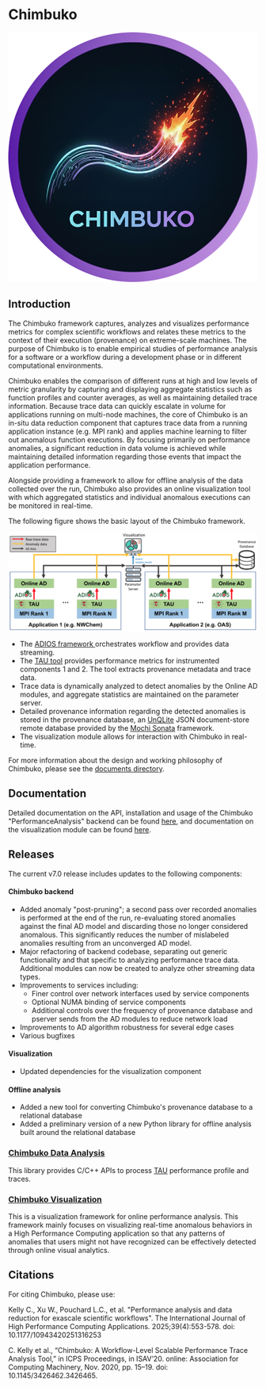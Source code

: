 # Chimbuko
![Chimbuko](Chimbuko-logo.png)
## Introduction

The Chimbuko framework captures, analyzes and visualizes performance metrics for complex scientific workflows and relates these metrics to the context of their execution (provenance) on extreme-scale
machines. The purpose of Chimbuko is to enable empirical studies of performance analysis for a software or a workflow during a development phase or in different computational environments.

Chimbuko enables the comparison of different runs at high and low levels of metric granularity by capturing and displaying aggregate statistics such as function profiles and counter averages, as well as maintaining detailed trace information. Because trace data can quickly escalate in volume for applications running on multi-node machines, the core of Chimbuko is an in-situ data reduction component that captures trace data from a running application instance (e.g. MPI rank) and applies machine learning to filter out anomalous function executions. By focusing primarily on performance anomalies, a significant reduction in data volume is achieved while maintaining detailed information regarding those events that impact the application performance. 

Alongside providing a framework to allow for offline analysis of the data collected over the run, Chimbuko also provides an online visualization tool with which aggregated statistics and individual anomalous executions can be monitored in real-time.

The following figure shows the basic layout of the Chimbuko framework. 

![Chimbuko Basic Layout](figures/chimbuko_overview.png)

* The [ADIOS framework ](https://www.olcf.ornl.gov/center-projects/adios/) orchestrates workflow and provides data streaming. 
* The [TAU tool](https://www.cs.uoregon.edu/research/tau/home.php) provides performance metrics for instrumented components 1 and 2. The tool extracts provenance metadata and trace data. 
* Trace data is dynamically analyzed to detect anomalies by the Online AD modules, and aggregate statistics are maintained on the parameter server.
* Detailed provenance information regarding the detected anomalies is stored in the provenance database, an [UnQLite](https://unqlite.org/) JSON document-store remote database provided by the [Mochi Sonata](https://xgitlab.cels.anl.gov/sds/sonata) framework.
* The visualization module allows for interaction with Chimbuko in real-time.

For more information about the design and working philosophy of Chimbuko, please see the [documents directory](https://github.com/CODARcode/Chimbuko/tree/master/documents). 

## Documentation

Detailed documentation on the API, installation and usage of the Chimbuko "PerformanceAnalysis" backend can be found [here](https://chimbuko-performance-analysis.readthedocs.io/en/latest/), and documentation on the visualization module can be found [here](https://github.com/CODARcode/ChimbukoVisualizationII).

## Releases

The current v7.0 release includes updates to the following components:

#### Chimbuko backend
- Added anomaly "post-pruning"; a second pass over recorded anomalies is performed at the end of the run, re-evaluating stored anomalies against the final AD model and discarding those no longer considered anomalous. This significantly reduces the number of mislabeled anomalies resulting from an unconverged AD model.
- Major refactoring of backend codebase, separating out generic functionality and that specific to analyzing performance trace data. Additional modules can now be created to analyze other streaming data types.
- Improvements to services including:
    - Finer control over network interfaces used by service components
 	- Optional NUMA binding of service components
	- Additional controls over the frequency of provenance database and pserver sends from the AD modules to reduce network load
- Improvements to AD algorithm robustness for several edge cases
- Various bugfixes
#### Visualization
- Updated dependencies for the visualization component
#### Offline analysis
- Added a new tool for converting Chimbuko's provenance database to a relational database
- Added a preliminary version of a new Python library for offline analysis built around the relational database


### [Chimbuko Data Analysis](https://github.com/CODARcode/PerformanceAnalysis)

This library provides C/C++ APIs to process [TAU](http://tau.uoregon.edu) performance profile and traces.

### [Chimbuko Visualization](https://github.com/CODARcode/ChimbukoVisualizationII)

This is a visualization framework for online performance analysis. This framework mainly focuses on visualizing real-time anomalous behaviors in a High Performance Computing application so that any patterns of anomalies that users might not have recognized can be effectively detected through online visual analytics.

## Citations

For citing Chimbuko, please use:

Kelly C., Xu W., Pouchard L.C., et al. "Performance analysis and data reduction for exascale scientific workflows". The International Journal of High Performance Computing Applications. 2025;39(4):553-578. doi: 10.1177/10943420251316253

C. Kelly et al., “Chimbuko: A Workflow-Level Scalable Performance Trace Analysis Tool,” in ICPS Proceedings, in ISAV’20. online: Association for Computing Machinery, Nov. 2020, pp. 15–19. doi: 10.1145/3426462.3426465.